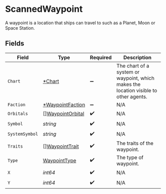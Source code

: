 # ScannedWaypoint

A waypoint is a location that ships can travel to such as a Planet, Moon or Space Station.


## Fields

| Field                                                                                | Type                                                                                 | Required                                                                             | Description                                                                          |
| ------------------------------------------------------------------------------------ | ------------------------------------------------------------------------------------ | ------------------------------------------------------------------------------------ | ------------------------------------------------------------------------------------ |
| `Chart`                                                                              | [*Chart](../../models/shared/chart.md)                                               | :heavy_minus_sign:                                                                   | The chart of a system or waypoint, which makes the location visible to other agents. |
| `Faction`                                                                            | [*WaypointFaction](../../models/shared/waypointfaction.md)                           | :heavy_minus_sign:                                                                   | N/A                                                                                  |
| `Orbitals`                                                                           | [][WaypointOrbital](../../models/shared/waypointorbital.md)                          | :heavy_check_mark:                                                                   | N/A                                                                                  |
| `Symbol`                                                                             | *string*                                                                             | :heavy_check_mark:                                                                   | N/A                                                                                  |
| `SystemSymbol`                                                                       | *string*                                                                             | :heavy_check_mark:                                                                   | N/A                                                                                  |
| `Traits`                                                                             | [][WaypointTrait](../../models/shared/waypointtrait.md)                              | :heavy_check_mark:                                                                   | The traits of the waypoint.                                                          |
| `Type`                                                                               | [WaypointType](../../models/shared/waypointtype.md)                                  | :heavy_check_mark:                                                                   | The type of waypoint.                                                                |
| `X`                                                                                  | *int64*                                                                              | :heavy_check_mark:                                                                   | N/A                                                                                  |
| `Y`                                                                                  | *int64*                                                                              | :heavy_check_mark:                                                                   | N/A                                                                                  |